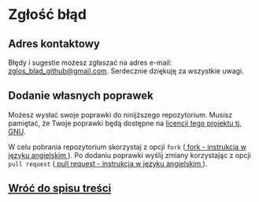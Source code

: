 # Zgłość błąd

## Adres kontaktowy

Błędy i sugestie możesz zgłaszać na adres e-mail: zglos_blad_github@gmail.com. Serdecznie dziękuję za wszystkie uwagi.

## Dodanie własnych poprawek

Możesz wysłać swoje poprawki do ninijższego repozytorium. Musisz pamiętać, że Twoje poprawki będą dostępne na [licencji tego projektu tj. GNU](../LICENSE).

W celu pobrania repozytorium skorzystaj z opcji `fork` ([ fork - instrukcja w języku angielskim ](https://help.github.com/en/articles/fork-a-repo)). Po dodaniu poprawki wyślij zmiany korzystając z opcji `pull request` ([ pull request - instrukcja w języku angielskim ](https://help.github.com/en/articles/creating-a-pull-request-from-a-fork)).

## [Wróć do spisu treści](../README.md)
